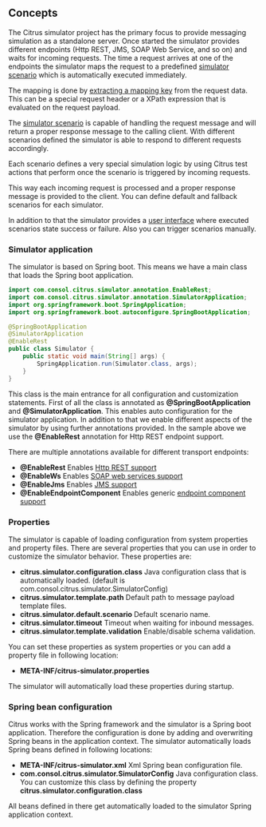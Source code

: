 ## Concepts

The Citrus simulator project has the primary focus to provide messaging simulation as a standalone server. Once started the simulator
provides different endpoints (Http REST, JMS, SOAP Web Service, and so on) and waits for incoming requests. The time a request arrives at one of the endpoints
the simulator maps the request to a predefined [simulator scenario](scenarios.md) which is automatically executed immediately. 

The mapping is done by [extracting a mapping key](mapping-key-extractor.md) from the request data. This can be a special request header or a XPath
expression that is evaluated on the request payload.

The [simulator scenario](scenarios.md) is capable of handling the request message and will return a proper response message to the calling client. 
With different scenarios defined the simulator is able to respond to different requests accordingly.
 
Each scenario defines a very special simulation logic by using Citrus test actions that perform once the scenario is triggered by incoming requests.

This way each incoming request is processed and a proper response message is provided to the client. You can define default and fallback scenarios for
each simulator.

In addition to that the simulator provides a [user interface](user-interface.md) where executed scenarios state success or failure. 
Also you can trigger scenarios manually.

### Simulator application

The simulator is based on Spring boot. This means we have a main class that loads the Spring boot application.

```java
import com.consol.citrus.simulator.annotation.EnableRest;
import com.consol.citrus.simulator.annotation.SimulatorApplication;
import org.springframework.boot.SpringApplication;
import org.springframework.boot.autoconfigure.SpringBootApplication;

@SpringBootApplication
@SimulatorApplication
@EnableRest
public class Simulator {
    public static void main(String[] args) {
        SpringApplication.run(Simulator.class, args);
    }
}
```

This class is the main entrance for all configuration and customization statements. First of all the class is annotated as **@SpringBootApplication**
and **@SimulatorApplication**. This enables auto configuration for the simulator application. In addition to that we enable different aspects of the simulator
by using further annotations provided. In the sample above we use the **@EnableRest** annotation for Http REST endpoint support.

There are multiple annotations available for different transport endpoints:

* **@EnableRest** Enables [Http REST support](rest-support.md)
* **@EnableWs** Enables [SOAP web services support](ws-support.md)
* **@EnableJms** Enables [JMS support](jms-support.md)
* **@EnableEndpointComponent** Enables generic [endpoint component support](endpoint-component-support.md)

### Properties

The simulator is capable of loading configuration from system properties and property files. There are several properties that you can use in order to customize the simulator behavior. These
properties are:
 
* **citrus.simulator.configuration.class** Java configuration class that is automatically loaded. (default is com.consol.citrus.simulator.SimulatorConfig)
* **citrus.simulator.template.path** Default path to message payload template files.
* **citrus.simulator.default.scenario** Default scenario name.
* **citrus.simulator.timeout** Timeout when waiting for inbound messages.
* **citrus.simulator.template.validation** Enable/disable schema validation.

You can set these properties as system properties or you can add a property file in following location:

* **META-INF/citrus-simulator.properties**

The simulator will automatically load these properties during startup.

### Spring bean configuration

Citrus works with the Spring framework and the simulator is a Spring boot application. Therefore the configuration is done by adding and overwriting Spring beans in
the application context. The simulator automatically loads Spring beans defined in following locations:

* **META-INF/citrus-simulator.xml** Xml Spring bean configuration file.
* **com.consol.citrus.simulator.SimulatorConfig** Java configuration class. You can customize this class by defining the property **citrus.simulator.configuration.class** 

All beans defined in there get automatically loaded to the simulator Spring application context.